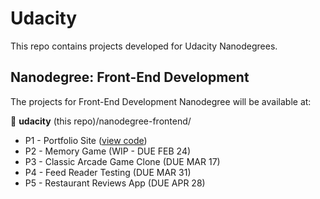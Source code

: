 # Udacity
This repo contains projects developed for Udacity Nanodegrees.

## Nanodegree: Front-End Development  

The projects for Front-End Development Nanodegree will be available at:

:file_folder: __udacity__ (this repo)/nanodegree-frontend/

- P1 - Portfolio Site ([view code](https://github.com/mileine/udacity/tree/master/nanodegree-frontend/p1))
- P2 - Memory Game (WIP - DUE FEB 24)
- P3 - Classic Arcade Game Clone (DUE MAR 17)
- P4 - Feed Reader Testing (DUE MAR 31)
- P5 - Restaurant Reviews App (DUE APR 28)
